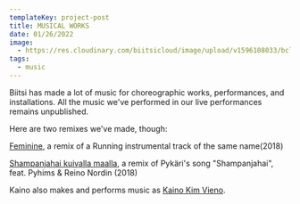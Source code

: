 ```yaml
---
templateKey: project-post
title: MUSICAL WORKS
date: 01/26/2022
image:
  - https://res.cloudinary.com/biitsicloud/image/upload/v1596108033/bcloud/19.jpg
tags:
  - music
---
```

Biitsi has made a lot of music for choreographic works, performances, and installations. All the music we've performed in our live performances remains unpublished. 

Here are two remixes we've made, though:

[Feminine](https://open.spotify.com/album/43rHTC2R9NbJcrb33Kk43B), a remix of a Running instrumental track of the same name(2018)

[Shampanjahai kuivalla maalla](https://open.spotify.com/album/4ycGLH0m7LzYHaPjl6OJDO), a remix of Pykäri's song "Shampanjahai", feat. Pyhims & Reino Nordin (2018)

Kaino also makes and performs music as [Kaino Kim Vieno](https://open.spotify.com/artist/04Vn6E0i9BOLKtz5vx5zES).